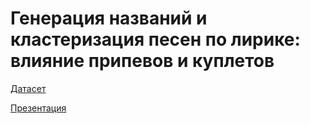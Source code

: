 # Генерация названий и кластеризация песен по лирике: влияние припевов и куплетов

[Датасет](https://drive.google.com/file/d/1NupuHTCeN8vcci2JOU6GVvLZuhw9FHC6/view?usp=sharing)

[Презентация](https://docs.google.com/presentation/d/1pKLiOnH58q7IrlGMrMaz03ZTS7IMDY80dZcUK6XKZoU/edit#slide=id.ge24489aba4_0_126)
